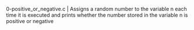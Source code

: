 0-positive_or_negative.c | Assigns a random number to the variable n each time it is executed and prints whether the number stored in the variable n is positive or negative
